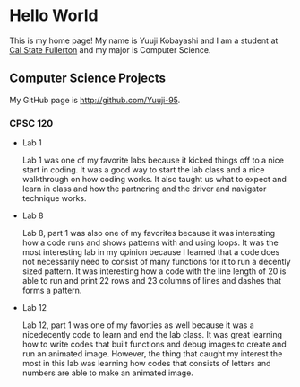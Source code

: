# Hello World

This is my home page! My name is Yuuji Kobayashi and I am a student at [Cal State Fullerton](http://www.fullerton.edu/) and my major is Computer Science.

## Computer Science Projects

My GitHub page is http://github.com/Yuuji-95.

### CPSC 120

* Lab 1

    Lab 1 was one of my favorite labs because it kicked things off to a nice
    start in coding. It was a good way to start the lab class and a nice
    walkthrough on how coding works. It also taught us what to expect and
    learn in class and how the partnering and the driver and navigator
    technique works.

* Lab 8

    Lab 8, part 1 was also one of my favorites because it was interesting how
    a code runs and shows patterns with and using loops. It was the most
    interesting lab in my opinion because I learned that a code does not
    necessarily need to consist of many functions for it to run a decently
    sized pattern. It was interesting how a code with the line length of 20 is
    able to run and print 22 rows and 23 columns of lines and dashes that forms
    a pattern.

* Lab 12

    Lab 12, part 1 was one of my favorties as well because it was a nicedecently
    code to learn and end the lab class. It was great learning how to write
    codes that built functions and debug images to create and run an animated
    image. However, the thing that caught my interest the most in this lab was
    learning how codes that consists of letters and numbers are able to make
    an animated image.
